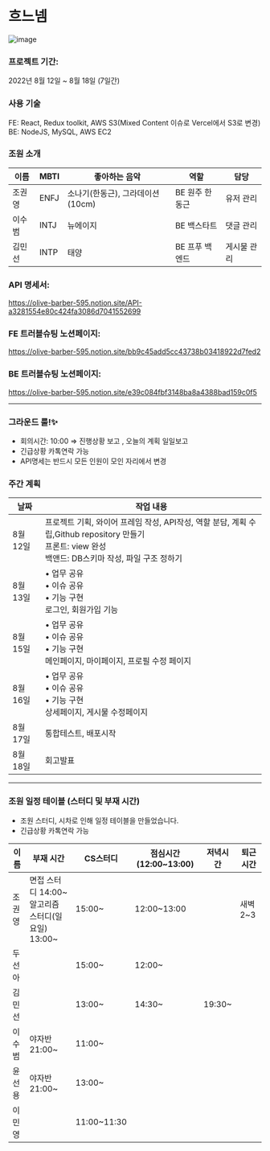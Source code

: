 # 흐느넴
![image](https://user-images.githubusercontent.com/94776135/194789281-8be05555-4f89-457b-abcf-6166d52fd739.png)

### 프로젝트 기간: 
2022년 8월 12일 ~ 8월 18일 (7일간)

### 사용 기술
FE: React, Redux toolkit, AWS S3(Mixed Content 이슈로 Vercel에서 S3로 변경)  
BE: NodeJS, MySQL, AWS EC2 

### 조원 소개
| 이름 | MBTI | 좋아하는 음악 | 역할 | 담당 |
| --- | --- | --- | --- | --- |
| 조권영 | ENFJ | 소나기(한동근), 그라데이션(10cm) | BE 원주 한동근 | 유저 관리 |
| 이수범 | INTJ | 뉴에이지 | BE 백스타트 | 댓글 관리 |
| 김민선 | INTP | 태양 | BE 프푸 백엔드 | 게시물 관리 |

### API 명세서: 
https://olive-barber-595.notion.site/API-a3281554e80c424fa3086d7041552699

### FE 트러블슈팅 노션페이지: 
https://olive-barber-595.notion.site/bb9c45add5cc43738b03418922d7fed2

### BE 트러블슈팅 노션페이지: 
https://olive-barber-595.notion.site/e39c084fbf3148ba8a4388bad159c0f5

---

### 그라운드 룰!✨
- 회의시간: 10:00 ⇒ 진행상황 보고 , 오늘의 계획 일일보고
- 긴급상황 카톡연락 가능
- API명세는 반드시 모든 인원이 모인 자리에서 변경


### 주간 계획
| 날짜 | 작업 내용 |
| --- | --- |
| 8월 12일 | 프로젝트 기획, 와이어 프레임 작성, API작성, 역할 분담, 계획 수립,Github repository 만들기 </br> 프론트: view 완성 </br> 백앤드: DB스키마 작성, 파일 구조 정하기 |
| 8월 13일 | • 업무 공유 </br> • 이슈 공유 </br> • 기능 구현 </br> 로그인, 회원가입 기능 |
| 8월 15일 | • 업무 공유 </br> • 이슈 공유</br> • 기능 구현 </br> 메인페이지, 마이페이지, 프로필 수정 페이지 |
| 8월 16일 | • 업무 공유</br> • 이슈 공유</br> • 기능 구현</br> 상세페이지, 게시물 수정페이지 |
| 8월 17일 | 통합테스트, 배포시작 |
| 8월 18일 | 회고발표 |

---

### 조원 일정 테이블 (스터디 및 부재 시간)
- 조원 스터디, 시차로 인해 일정 테이블을 만들었습니다.
- 긴급상황 카톡연락 가능

| 이름 | 부재 시간 | CS스터디 | 점심시간(12:00~13:00) | 저녁시간 | 퇴근시간 |
| --- | --- | --- | --- | --- | --- |
| 조권영 | 면접 스터디 14:00~ </br> 알고리즘 스터디(일요일) 13:00~ | 15:00~ | 12:00~13:00 |  | 새벽 2~3 |
| 두선아 |  | 15:00~ | 12:00~ |  |  |
| 김민선 |  | 13:00~ | 14:30~ | 19:30~ |  |
| 이수범 | 야자반 21:00~ | 11:00~ |  |  |  |
| 윤선용 | 야자반 21:00~ | 13:00~ |  |  |  |
| 이민영 |  | 11:00~11:30 |  |  |  |
